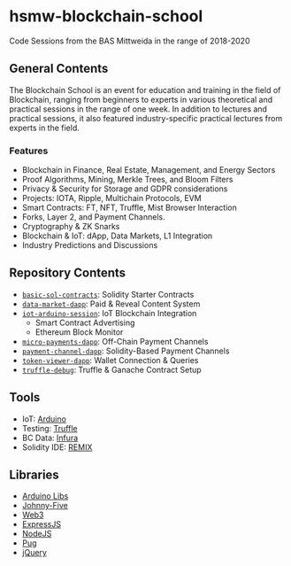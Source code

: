# hsmw-blockchain-school

Code Sessions from the BAS Mittweida in the range of 2018-2020

## General Contents

The Blockchain School is an event for education and training in the field of Blockchain, ranging from beginners to experts in various theoretical and practical sessions in the range of one week. In addition to lectures and practical sessions, it also featured industry-specific practical lectures from experts in the field.

### Features

- Blockchain in Finance, Real Estate, Management, and Energy Sectors
- Proof Algorithms, Mining, Merkle Trees, and Bloom Filters
- Privacy & Security for Storage and GDPR considerations
- Projects: IOTA, Ripple, Multichain Protocols, EVM
- Smart Contracts: FT, NFT, Truffle, Mist Browser Interaction
- Forks, Layer 2, and Payment Channels.
- Cryptography & ZK Snarks
- Blockchain & IoT: dApp, Data Markets, L1 Integration
- Industry Predictions and Discussions

## Repository Contents

- [`basic-sol-contracts`](/basic-sol-contracts/): Solidity Starter Contracts
- [`data-market-dapp`](/data-market-dapp/): Paid & Reveal Content System
- [`iot-arduino-session`](/iot-arduino-session/): IoT Blockchain Integration
  - Smart Contract Advertising
  - Ethereum Block Monitor
- [`micro-payments-dapp`](/micro-payments-dapp/): Off-Chain Payment Channels
- [`payment-channel-dapp`](/payment-channel-dapp/): Solidity-Based Payment Channels
- [`token-viewer-dapp`](/token-viewer-dapp/): Wallet Connection & Queries
- [`truffle-debug`](/truffle-debug/): Truffle & Ganache Contract Setup

## Tools

- IoT: [Arduino](https://www.arduino.cc/education)
- Testing: [Truffle](https://trufflesuite.com/)
- BC Data: [Infura](https://infura.io/)
- Solidity IDE: [REMIX](https://remix-project.org/)

## Libraries

- [Arduino Libs](http://www.arduino.cc/en/Guide/Libraries)
- [Johnny-Five](http://johnny-five.io/)
- [Web3](https://web3js.readthedocs.io/en/v1.7.4/)
- [ExpressJS](https://expressjs.com/)
- [NodeJS](https://nodejs.org/)
- [Pug](https://pugjs.org/api/getting-started.html)
- [jQuery](https://jquery.com/)
